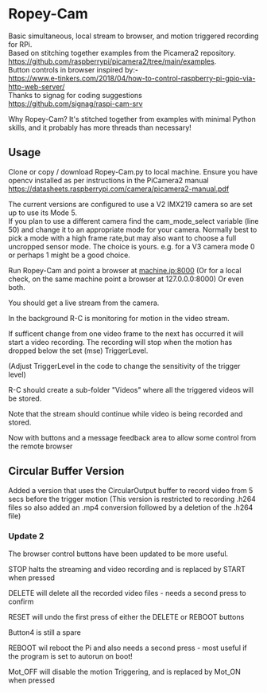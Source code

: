# Ropey-Cam
Basic simultaneous, local stream to browser, and motion triggered recording for RPi.  
Based on stitching together examples from the Picamera2 repository.  
https://github.com/raspberrypi/picamera2/tree/main/examples.  
Button controls in browser inspired by:-  
https://www.e-tinkers.com/2018/04/how-to-control-raspberry-pi-gpio-via-http-web-server/  
Thanks to signag for coding suggestions  
https://github.com/signag/raspi-cam-srv

Why Ropey-Cam?
It's stitched together from examples with minimal Python skills, and it probably has more threads than necessary!

## Usage
Clone or copy / download Ropey-Cam.py to local machine.
Ensure you have opencv installed as per instructions in the PiCamera2 manual
https://datasheets.raspberrypi.com/camera/picamera2-manual.pdf

The current versions are configured to use a V2 IMX219 camera so are set up to use its Mode 5.  
If you plan to use a different camera find the cam_mode_select variable (line 50) and change it
to an appropriate mode for your camera. Normally best to pick a mode with a high frame rate,but
may also want to choose a full uncropped sensor mode. The choice is yours.
e.g. for a V3 camera mode 0 or perhaps 1 might be a good choice.

Run Ropey-Cam and point a browser at <machine.ip:8000>
(Or for a local check, on the same machine point a browser 
at 127.0.0.0:8000)  Or even both.

You should get a live stream from the camera.

In the background R-C is monitoring for motion in the video stream.

If sufficent change from one video frame to the next has occurred
it will start a video recording. The recording will stop when the 
motion has dropped below the set (mse) TriggerLevel.

(Adjust TriggerLevel in the code to change the sensitivity of the trigger level)

R-C should create a sub-folder "Videos" where all the triggered videos will be stored.

Note that the stream should continue while video is being recorded and stored.

Now with buttons and a message feedback area to allow some control from the remote browser

## Circular Buffer Version
Added a version that uses the CircularOutput buffer to record video from 5 secs before the trigger motion
(This version is restricted to recording .h264 files so also added an .mp4 conversion followed by
a deletion of the .h264 file)
### Update 2
The browser control buttons have been updated to be more useful.

STOP halts the streaming and video recording and is replaced by START when pressed

DELETE will delete all the recorded video files - needs a second press to confirm

RESET will undo the first press of either the DELETE or REBOOT buttons

Button4 is still a spare

REBOOT wil reboot the Pi and also needs a second press - most useful if the program is set to autorun on boot!

Mot_OFF will disable the motion Triggering, and is replaced by Mot_ON when pressed



